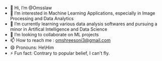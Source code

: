- 👋 Hi, I’m @Omsslaw
- 👀 I’m interested in Machine Learning Applications, especially in Image Processing and Data Analytics
- 🌱 I’m currently learning various data analysis softwares and pursuing a minor in Artifical Intelligence and Data Science
- 💞️ I’m looking to collaborate on ML projects
- 📫 How to reach me : omshreesoni3@gmail.com
- 😄 Pronouns: He\Him
- ⚡ Fun fact: Contrary to popular belief, I can't fly.

<!---
Omsslaw/Omsslaw is a ✨ special ✨ repository because its `README.md` (this file) appears on your GitHub profile.
You can click the Preview link to take a look at your changes.
--->
